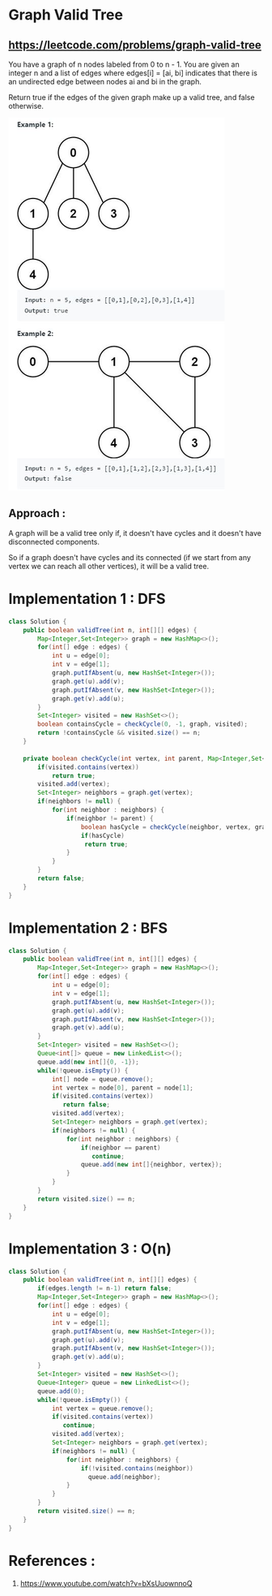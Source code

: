 # Graph Valid Tree
## https://leetcode.com/problems/graph-valid-tree

You have a graph of n nodes labeled from 0 to n - 1. You are given an integer n and a list of edges where edges[i] = [ai, bi] indicates that there is an undirected edge between nodes ai and bi in the graph.

Return true if the edges of the given graph make up a valid tree, and false otherwise.

![Graph Valid Tree](example.JPG?raw=true)

## Approach :
A graph will be a valid tree only if, it doesn't have cycles and it doesn't have disconnected components.

So if a graph doesn't have cycles and its connected (if we start from any vertex we can reach all other vertices), it will be a valid tree.

# Implementation 1 : DFS
```java
class Solution {
    public boolean validTree(int n, int[][] edges) {
        Map<Integer,Set<Integer>> graph = new HashMap<>();
        for(int[] edge : edges) {
            int u = edge[0];
            int v = edge[1];
            graph.putIfAbsent(u, new HashSet<Integer>());
            graph.get(u).add(v);
            graph.putIfAbsent(v, new HashSet<Integer>());
            graph.get(v).add(u);
        }
        Set<Integer> visited = new HashSet<>();
        boolean containsCycle = checkCycle(0, -1, graph, visited);
        return !containsCycle && visited.size() == n;
    }

    private boolean checkCycle(int vertex, int parent, Map<Integer,Set<Integer>> graph, Set<Integer> visited) {
        if(visited.contains(vertex))
            return true;
        visited.add(vertex);    
        Set<Integer> neighbors = graph.get(vertex);
        if(neighbors != null) {
            for(int neighbor : neighbors) {
                if(neighbor != parent) {
                    boolean hasCycle = checkCycle(neighbor, vertex, graph, visited);
                    if(hasCycle)
                     return true;
                }
            }
        }
        return false;
    }
}
```
# Implementation 2 : BFS
```java
class Solution {
    public boolean validTree(int n, int[][] edges) {
        Map<Integer,Set<Integer>> graph = new HashMap<>();
        for(int[] edge : edges) {
            int u = edge[0];
            int v = edge[1];
            graph.putIfAbsent(u, new HashSet<Integer>());
            graph.get(u).add(v);
            graph.putIfAbsent(v, new HashSet<Integer>());
            graph.get(v).add(u);
        }
        Set<Integer> visited = new HashSet<>();
        Queue<int[]> queue = new LinkedList<>();
        queue.add(new int[]{0, -1});
        while(!queue.isEmpty()) {
            int[] node = queue.remove();
            int vertex = node[0], parent = node[1];
            if(visited.contains(vertex))
               return false;
            visited.add(vertex);
            Set<Integer> neighbors = graph.get(vertex);
            if(neighbors != null) {
                for(int neighbor : neighbors) {
                    if(neighbor == parent)
                       continue;
                    queue.add(new int[]{neighbor, vertex});   
                }
            }    
        }
        return visited.size() == n;
    }
}
```
# Implementation 3 : O(n)
```java
class Solution {
    public boolean validTree(int n, int[][] edges) {
        if(edges.length != n-1) return false;
        Map<Integer,Set<Integer>> graph = new HashMap<>();
        for(int[] edge : edges) {
            int u = edge[0];
            int v = edge[1];
            graph.putIfAbsent(u, new HashSet<Integer>());
            graph.get(u).add(v);
            graph.putIfAbsent(v, new HashSet<Integer>());
            graph.get(v).add(u);
        }
        Set<Integer> visited = new HashSet<>();
        Queue<Integer> queue = new LinkedList<>();
        queue.add(0);
        while(!queue.isEmpty()) {
            int vertex = queue.remove();
            if(visited.contains(vertex))
               continue;
            visited.add(vertex);
            Set<Integer> neighbors = graph.get(vertex);
            if(neighbors != null) {
                for(int neighbor : neighbors) {
                    if(!visited.contains(neighbor))
                      queue.add(neighbor);   
                }
            }    
        }
        return visited.size() == n;
    }
}
```

# References :
1. https://www.youtube.com/watch?v=bXsUuownnoQ
